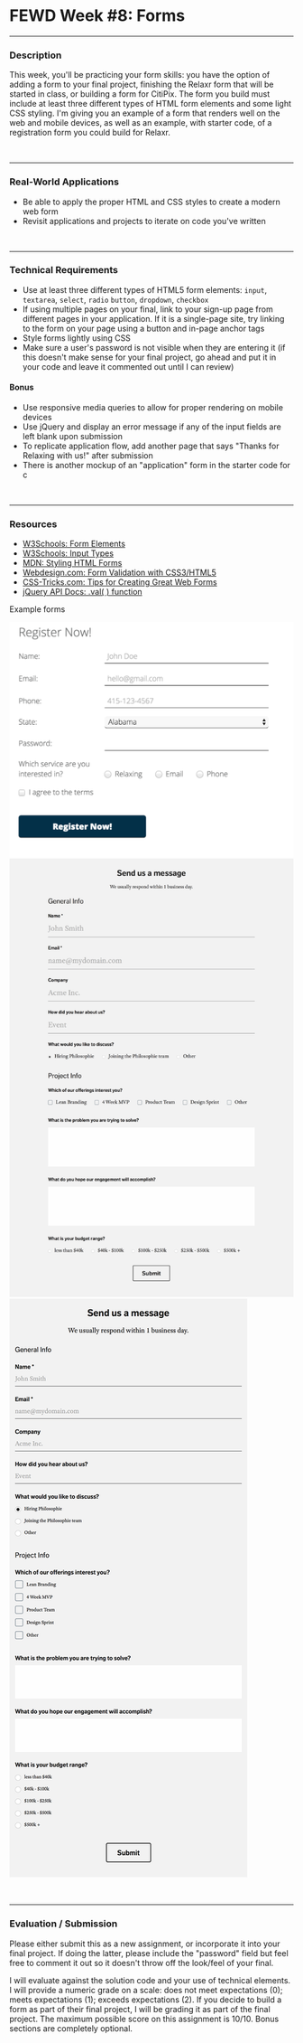 # FEWD Week #8: Forms

---


### Description 

This week, you'll be practicing your form skills: you have the option of adding a form to your final project, finishing the Relaxr form that will be started in class, or building a form for CitiPix. The form you build must include at least three different types of HTML form elements and some light CSS styling. I'm giving you an example of a form that renders well on the web and mobile devices, as well as an example, with starter code, of a registration form you could build for Relaxr.

<br>

---


### Real-World Applications

- Be able to apply the proper HTML and CSS styles to create a modern web form
- Revisit applications and projects to iterate on code you've written 


<br>

---


### Technical Requirements 

- Use at least three different types of HTML5 form elements: ```input```, ```textarea```, ```select```, ```radio``` ```button```, ```dropdown```, ```checkbox```
- If using multiple pages on your final, link to your sign-up page from different pages in your application.  If it is a single-page site, try linking to the form on your page using a button and in-page anchor tags 
- Style forms lightly using CSS
- Make sure a user's password is not visible when they are entering it (if this doesn't make sense for your final project, go ahead and put it in your code and leave it commented out until I can review)

#### Bonus

- Use responsive media queries to allow for proper rendering on mobile devices 
- Use jQuery and display an error message if any of the input fields are left blank upon submission 
- To replicate application flow, add another page that says "Thanks for Relaxing with us!" after submission
- There is another mockup of an "application" form in the starter code for c



<br>

---

### Resources

- [W3Schools: Form Elements](http://www.w3schools.com/html/html_form_elements.asp)
- [W3Schools: Input Types](http://www.w3schools.com/html/html_form_input_types.asp)
- [MDN: Styling HTML Forms](https://developer.mozilla.org/en-US/docs/Web/Guide/HTML/Forms/Styling_HTML_forms)
- [Webdesign.com: Form Validation with CSS3/HTML5](http://webdesign.tutsplus.com/tutorials/bring-your-forms-up-to-date-with-css3-and-html5-validation--webdesign-4738)
- [CSS-Tricks.com: Tips for Creating Great Web Forms](http://css-tricks.com/tips-for-creating-great-web-forms/)
- [jQuery API Docs: .val( ) function](http://api.jquery.com/val/)

Example forms

![Example Form for Relaxr](starter_code/images/relaxr-contact.png)
![Example Contact Form - Web](starter_code/images/contact-web.png)
![Example Contact Form - Mobile](starter_code/images/contact-mobile.png)

<br>

---

### Evaluation / Submission

Please either submit this as a new assignment, or incorporate it into your final project.  If doing the latter, please include the "password" field but feel free to comment it out so it doesn't throw off the look/feel of your final. 



I will evaluate against the solution code and your use of technical elements. I  will provide a numeric grade on a scale: does not meet expectations (0); meets expectations (1); exceeds expectations (2). If you decide to build a form as part of their final project, I will be grading it as part of the final project. The maximum possible score on this assignment is 10/10. Bonus sections are completely optional.



